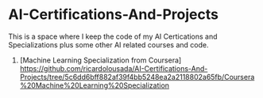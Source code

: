 # AI-Certifications-And-Projects

This is a space where I keep the code of my AI Certications and Specializations plus some other AI related courses and code.

1. [Machine Learning Specialization from Coursera] https://github.com/ricardolousada/AI-Certifications-And-Projects/tree/5c6dd6bff882af39f4bb5248ea2a2118802a65fb/Coursera%20Machine%20Learning%20Specialization
